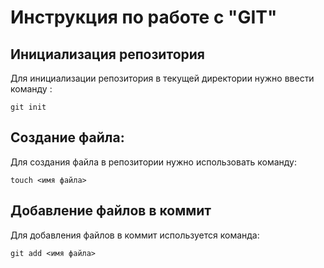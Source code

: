 # Инструкция по работе с "GIT"

## Инициализация репозитория

Для инициализации репозитория в текущей директории нужно ввести команду :
```
git init
```
## Создание файла:

Для создания файла в репозитории нужно использовать команду:
```
touch <имя файла>
```
## Добавление файлов в коммит

Для добавления файлов в коммит используется команда:

```
git add <имя файла>
```

